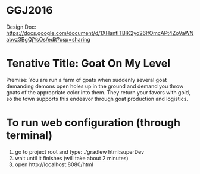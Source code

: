 # GGJ2016

Design Doc:
https://docs.google.com/document/d/1XHantlTBIK2yo26IfOmcAPt4ZoVaWNabvz3BgQjYsOs/edit?usp=sharing

# Tenative Title: Goat On My Level

Premise: You are run a farm of goats when suddenly several goat demanding demons open holes up in the ground and demand you throw goats of the appropriate color into them. They return your favors with gold, so the town supports this endeavor through goat production and logistics.

# To run web configuration (through terminal)

1. go to project root and type: ./gradlew html:superDev
2. wait until it finishes (will take about 2 minutes)
3. open http://localhost:8080/html


